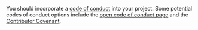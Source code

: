 You should incorporate a [code of
conduct](https://opensource.guide/code-of-conduct/) into your project. Some
potential codes of conduct options include the [open code of conduct
page](https://github.com/todogroup/opencodeofconduct) and the [Contributor Covenant](https://www.contributor-covenant.org/).
